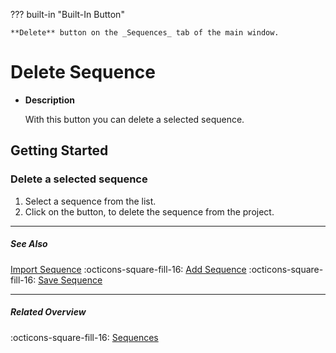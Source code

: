 ??? built-in "Built-In Button"

    **Delete** button on the _Sequences_ tab of the main window.

# Delete Sequence
<div class="grid cards" markdown>

-   __Description__

     With this button you can delete a selected sequence.

</div>

## Getting Started
### Delete a selected sequence
1. Select a sequence from the list.
2. Click on the button, to delete the sequence from the project.

---

##### See Also
[Import Sequence](sequence_import.md) :octicons-square-fill-16: [Add Sequence](sequence_add.md) :octicons-square-fill-16: [Save Sequence](sequence_save.md) 

---

##### Related Overview
:octicons-square-fill-16: [Sequences](index.md)
